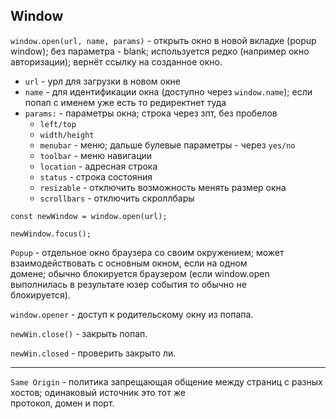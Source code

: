 ## Window

`window.open(url, name, params)` - открыть окно в новой вкладке (popup window); без параметра - blank; используется редко (например окно авторизации); вернёт ссылку на созданное окно.
- `url` - урл для загрузки в новом окне
- `name` - для идентификации окна (доступно через `window.name`); если попап с именем уже есть то редиректнет туда
- `params:` - параметры окна; строка через зпт, без пробелов
  - `left/top`
  - `width/height`
  - `menubar` - меню; дальше булевые параметры - через `yes/no`
  - `toolbar` - меню навигации
  - `location` - адресная строка
  - `status` - строка состояния
  - `resizable` - отключить возможность менять размер окна
  - `scrollbars` - отключить скроллбары

```
const newWindow = window.open(url);

newWindow.focus();
```

`Popup` - отдельное окно браузера со своим окружением; может взаимодействовать с основным окном, если на одном  
домене; обычно блокируется браузером (если window.open выполнилась в результате юзер события то обычно не  
блокируется).

`window.opener` - доступ к родительскому окну из попапа.

`newWin.close()` - закрыть попап.

`newWin.closed` - проверить закрыто ли.
___

`Same Origin` - политика запрещающая общение между страниц с разных хостов; одинаковый источник это тот же  
протокол, домен и порт.
